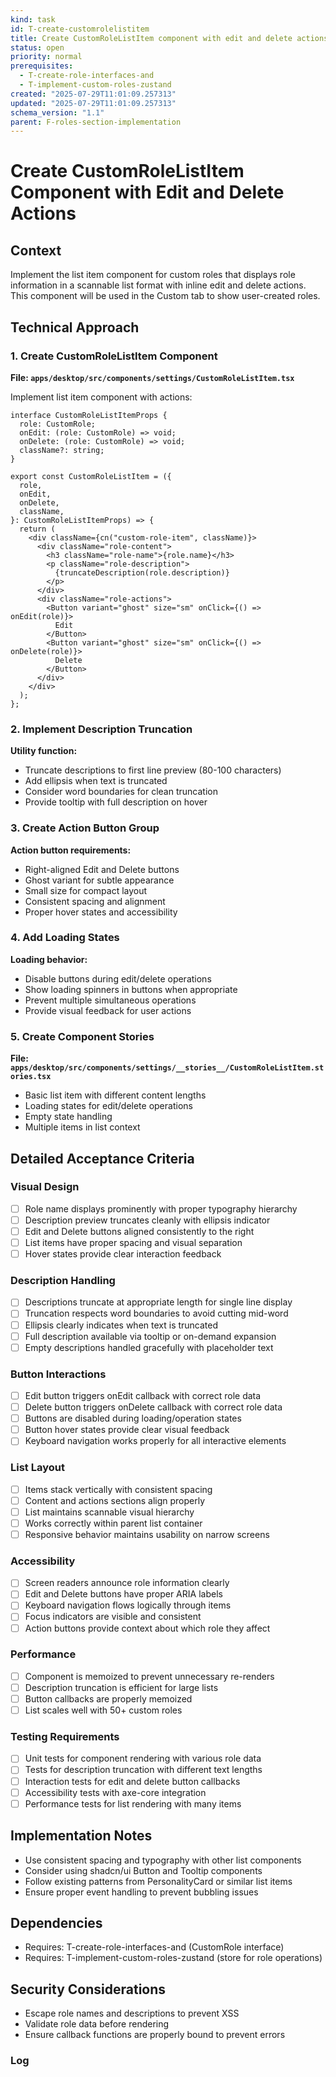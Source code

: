 ```yaml
---
kind: task
id: T-create-customrolelistitem
title: Create CustomRoleListItem component with edit and delete actions
status: open
priority: normal
prerequisites:
  - T-create-role-interfaces-and
  - T-implement-custom-roles-zustand
created: "2025-07-29T11:01:09.257313"
updated: "2025-07-29T11:01:09.257313"
schema_version: "1.1"
parent: F-roles-section-implementation
---
```


# Create CustomRoleListItem Component with Edit and Delete Actions

## Context

Implement the list item component for custom roles that displays role information in a scannable list format with inline edit and delete actions. This component will be used in the Custom tab to show user-created roles.

## Technical Approach

### 1. Create CustomRoleListItem Component

**File: `apps/desktop/src/components/settings/CustomRoleListItem.tsx`**

Implement list item component with actions:

```tsx
interface CustomRoleListItemProps {
  role: CustomRole;
  onEdit: (role: CustomRole) => void;
  onDelete: (role: CustomRole) => void;
  className?: string;
}

export const CustomRoleListItem = ({
  role,
  onEdit,
  onDelete,
  className,
}: CustomRoleListItemProps) => {
  return (
    <div className={cn("custom-role-item", className)}>
      <div className="role-content">
        <h3 className="role-name">{role.name}</h3>
        <p className="role-description">
          {truncateDescription(role.description)}
        </p>
      </div>
      <div className="role-actions">
        <Button variant="ghost" size="sm" onClick={() => onEdit(role)}>
          Edit
        </Button>
        <Button variant="ghost" size="sm" onClick={() => onDelete(role)}>
          Delete
        </Button>
      </div>
    </div>
  );
};
```

### 2. Implement Description Truncation

**Utility function:**

- Truncate descriptions to first line preview (80-100 characters)
- Add ellipsis when text is truncated
- Consider word boundaries for clean truncation
- Provide tooltip with full description on hover

### 3. Create Action Button Group

**Action button requirements:**

- Right-aligned Edit and Delete buttons
- Ghost variant for subtle appearance
- Small size for compact layout
- Consistent spacing and alignment
- Proper hover states and accessibility

### 4. Add Loading States

**Loading behavior:**

- Disable buttons during edit/delete operations
- Show loading spinners in buttons when appropriate
- Prevent multiple simultaneous operations
- Provide visual feedback for user actions

### 5. Create Component Stories

**File: `apps/desktop/src/components/settings/__stories__/CustomRoleListItem.stories.tsx`**

- Basic list item with different content lengths
- Loading states for edit/delete operations
- Empty state handling
- Multiple items in list context

## Detailed Acceptance Criteria

### Visual Design

- [ ] Role name displays prominently with proper typography hierarchy
- [ ] Description preview truncates cleanly with ellipsis indicator
- [ ] Edit and Delete buttons aligned consistently to the right
- [ ] List items have proper spacing and visual separation
- [ ] Hover states provide clear interaction feedback

### Description Handling

- [ ] Descriptions truncate at appropriate length for single line display
- [ ] Truncation respects word boundaries to avoid cutting mid-word
- [ ] Ellipsis clearly indicates when text is truncated
- [ ] Full description available via tooltip or on-demand expansion
- [ ] Empty descriptions handled gracefully with placeholder text

### Button Interactions

- [ ] Edit button triggers onEdit callback with correct role data
- [ ] Delete button triggers onDelete callback with correct role data
- [ ] Buttons are disabled during loading/operation states
- [ ] Button hover states provide clear visual feedback
- [ ] Keyboard navigation works properly for all interactive elements

### List Layout

- [ ] Items stack vertically with consistent spacing
- [ ] Content and actions sections align properly
- [ ] List maintains scannable visual hierarchy
- [ ] Works correctly within parent list container
- [ ] Responsive behavior maintains usability on narrow screens

### Accessibility

- [ ] Screen readers announce role information clearly
- [ ] Edit and Delete buttons have proper ARIA labels
- [ ] Keyboard navigation flows logically through items
- [ ] Focus indicators are visible and consistent
- [ ] Action buttons provide context about which role they affect

### Performance

- [ ] Component is memoized to prevent unnecessary re-renders
- [ ] Description truncation is efficient for large lists
- [ ] Button callbacks are properly memoized
- [ ] List scales well with 50+ custom roles

### Testing Requirements

- [ ] Unit tests for component rendering with various role data
- [ ] Tests for description truncation with different text lengths
- [ ] Interaction tests for edit and delete button callbacks
- [ ] Accessibility tests with axe-core integration
- [ ] Performance tests for list rendering with many items

## Implementation Notes

- Use consistent spacing and typography with other list components
- Consider using shadcn/ui Button and Tooltip components
- Follow existing patterns from PersonalityCard or similar list items
- Ensure proper event handling to prevent bubbling issues

## Dependencies

- Requires: T-create-role-interfaces-and (CustomRole interface)
- Requires: T-implement-custom-roles-zustand (store for role operations)

## Security Considerations

- Escape role names and descriptions to prevent XSS
- Validate role data before rendering
- Ensure callback functions are properly bound to prevent errors

### Log
